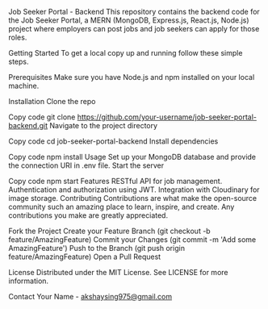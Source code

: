 Job Seeker Portal - Backend
This repository contains the backend code for the Job Seeker Portal, a MERN (MongoDB, Express.js, React.js, Node.js) project where employers can post jobs and job seekers can apply for those roles.

Getting Started
To get a local copy up and running follow these simple steps.

Prerequisites
Make sure you have Node.js and npm installed on your local machine.

Installation
Clone the repo

Copy code
git clone https://github.com/your-username/job-seeker-portal-backend.git
Navigate to the project directory

Copy code
cd job-seeker-portal-backend
Install dependencies

Copy code
npm install
Usage
Set up your MongoDB database and provide the connection URI in .env file.
Start the server

Copy code
npm start
Features
RESTful API for job management.
Authentication and authorization using JWT.
Integration with Cloudinary for image storage.
Contributing
Contributions are what make the open-source community such an amazing place to learn, inspire, and create. Any contributions you make are greatly appreciated.

Fork the Project
Create your Feature Branch (git checkout -b feature/AmazingFeature)
Commit your Changes (git commit -m 'Add some AmazingFeature')
Push to the Branch (git push origin feature/AmazingFeature)
Open a Pull Request

License
Distributed under the MIT License. See LICENSE for more information.

Contact
Your Name - akshaysing975@gmail.com
